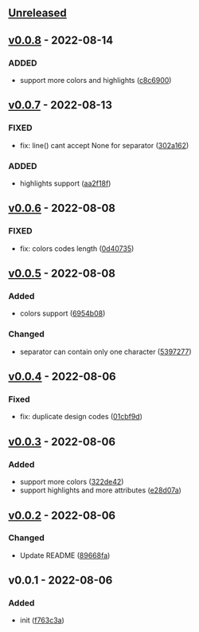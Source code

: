 ## [Unreleased](https://github.com/faissaloux/termspark/compare/v0.0.8...main)

## [v0.0.8](https://github.com/faissaloux/termspark/compare/v0.0.7...v0.0.8) - 2022-08-14
### ADDED
- support more colors and highlights ([c8c6900](https://github.com/faissaloux/termspark/commit/c8c690063c2d089be5f3d8c2f935825635288240))

## [v0.0.7](https://github.com/faissaloux/termspark/compare/v0.0.6...v0.0.7) - 2022-08-13
### FIXED
- fix: line() cant accept None for separator ([302a162](https://github.com/faissaloux/termspark/commit/302a1624f83de11f91a4a051d13fe6725c94150a))

### ADDED
- highlights support ([aa2f18f](https://github.com/faissaloux/termspark/commit/aa2f18f01a65cad285c47c20991bf46254f0990c))

## [v0.0.6](https://github.com/faissaloux/termspark/compare/v0.0.5...v0.0.6) - 2022-08-08
### FIXED
- fix: colors codes length ([0d40735](https://github.com/faissaloux/termspark/commit/0d4073592ceab28542d39725e1c3e6819ba6eea9))

## [v0.0.5](https://github.com/faissaloux/termspark/compare/v0.0.4...v0.0.5) - 2022-08-08
### Added
- colors support ([6954b08](https://github.com/faissaloux/termspark/commit/6954b086d57fcfc152e8190b284336d6b1cbd6df))
### Changed
- separator can contain only one character ([5397277](https://github.com/faissaloux/termspark/commit/539727739d336572c2061b6d5cdeb807d09c4923))

## [v0.0.4](https://github.com/faissaloux/termspark/compare/v0.0.3...v0.0.4) - 2022-08-06

### Fixed
- fix: duplicate design codes ([01cbf9d](https://github.com/faissaloux/termspark/commit/01cbf9dbbe3ec621332563856f22db7dfb623d34))

## [v0.0.3](https://github.com/faissaloux/termspark/compare/v0.0.2...v0.0.3) - 2022-08-06

### Added
- support more colors ([322de42](https://github.com/faissaloux/termspark/commit/322de421e89edad2399c2b4d5082074c540894bc))
- support highlights and more attributes ([e28d07a](https://github.com/faissaloux/termspark/commit/e28d07af72d06ab50801ec98024d0528f93d2971))

## [v0.0.2](https://github.com/faissaloux/termspark/compare/v0.0.1...v0.0.2) - 2022-08-06

### Changed
- Update README ([89668fa](https://github.com/faissaloux/termspark/commit/89668fad2a03628ce77405e4183c6dc49748c1dc))

## v0.0.1 - 2022-08-06

### Added
- init ([f763c3a](https://github.com/faissaloux/termspark/commit/f763c3ae453d1d37563b784061b73f0553588c0e))
